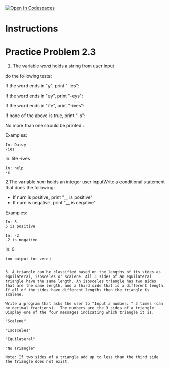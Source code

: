 [![Open in Codespaces](https://classroom.github.com/assets/launch-codespace-2972f46106e565e64193e422d61a12cf1da4916b45550586e14ef0a7c637dd04.svg)](https://classroom.github.com/open-in-codespaces?assignment_repo_id=16579849)
# Instructions  

# Practice Problem 2.3

1.    The variable _word_ holds a string from user input

do the following tests:</br>

If the word ends in "y", print "-ies":</br>

If the word ends in "ey", print "-eys":</br>

If the word ends in "ife", print "-ives":</br>

If none of the above is true, print "-s":</br>

No more than one should be printed.:</br>

Examples:

```
In: Daisy
-ies
```
In: life
-ives
```
In: help
-s
```

2.The variable _num_ holds an integer user inputWrite a conditional statement that does the following:

- If num is positive, print "__ is positive"
- If num is negative, print "__ is negative"

Examples:

```
In: 5
5 is positive
```
```
In: -2
-2 is negative
```
In: 0
```
(no output for zero)   


3. A triangle can be classified based on the lengths of its sides as equilateral, isosceles or scalene. All 3 sides of an equilateral triangle have the same length. An isosceles triangle has two sides that are the same length, and a third side that is a different length. If all of the sides have different lengths then the triangle is scalene. 

Write a program that asks the user to "Input a number: " 3 times (can be decimal fractions).  The numbers are the 3 sides of a triangle. Display one of the four messages indicating which triangle it is.

"Scalene"

"Isosceles"

"Equilateral"

"No Triangle"

Note: If two sides of a triangle add up to less than the third side the triangle does not exist.
